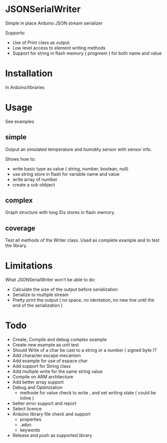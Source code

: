 # JSONSerialWriter
Simple in place Arduino JSON stream serializer 

Supports:
* Use of Print class as output 
* Low level access to element writing methods
* Support for string in flash memory ( progmem ) for both name and value

# Installation

In Arduino/libraries

# Usage

See examples

## simple

Output an simulated temperature and humidity sensor with sensor info. 

Shows how to:
* write basic type as value ( string, number, boolean, null)
* use string store in flash for variable name and value
* write array of number
* create a sub obbject

## complex

Graph structure with long IDs stores in flash memory.

## coverage

Test all methods of the Writer class. Used as complete example and to test the library.

# Limitations

What JSONSerialWriter won't be able to do:

* Calculate the size of the output before serialization
* Serialize to multiple stream 
* Pretty print the output ( no space, no identation, no new line until the end of the serialization )


# Todo

* Create, Compile and debug complex example
* Create new example as unit test
* Should Write of a char be cast to a string or a number ( signed byte )?
* Add character escape mecanism
* Add example for use of espace char
* Add support for String class
* Add multiple write for the same string value
* Compile on ARM architecture
* Add better array support
* Debug and Optimization
    * methode for value check to write , and set writing state ( could be inline )
* better error support and report
* Select licence
* Arduino library file check and support
    * properties
    * .adoc
    * keywords
* Release and push as supported library
